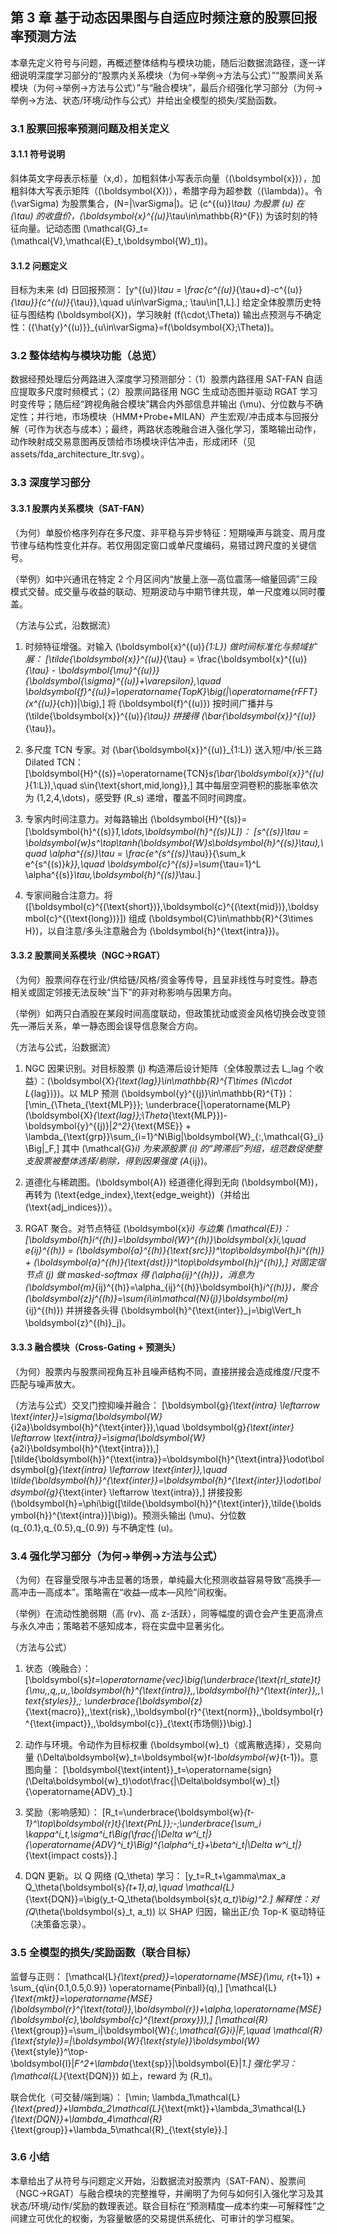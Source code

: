 ## 第 3 章 基于动态因果图与自适应时频注意的股票回报率预测方法

本章先定义符号与问题，再概述整体结构与模块功能，随后沿数据流路径，逐一详细说明深度学习部分的“股票内关系模块（为何→举例→方法与公式）”“股票间关系模块（为何→举例→方法与公式）”与“融合模块”，最后介绍强化学习部分（为何→举例→方法、状态/环境/动作与公式）并给出全模型的损失/奖励函数。

### 3.1 股票回报率预测问题及相关定义

#### 3.1.1 符号说明
斜体英文字母表示标量（x,d），加粗斜体小写表示向量（\(\boldsymbol{x}\)），加粗斜体大写表示矩阵（\(\boldsymbol{X}\)），希腊字母为超参数（\(\lambda\)）。令 \(\varSigma\) 为股票集合，\(N=|\varSigma|\)。记 \(c^{(u)}_\tau\) 为股票 \(u\) 在 \(\tau\) 的收盘价，\(\boldsymbol{x}^{(u)}_\tau\in\mathbb{R}^{F}\) 为该时刻的特征向量。记动态图 \(\mathcal{G}_t=(\mathcal{V},\mathcal{E}_t,\boldsymbol{W}_t)\)。

#### 3.1.2 问题定义
目标为未来 \(d\) 日回报预测：
\[y^{(u)}_\tau = \frac{c^{(u)}_{\tau+d}-c^{(u)}_{\tau}}{c^{(u)}_{\tau}},\quad u\in\varSigma,\; \tau\in[1,L].\]
给定全体股票历史特征与图结构 \(\boldsymbol{X}\)，学习映射 \(f(\cdot;\Theta)\) 输出点预测与不确定性：\(\{\hat{y}^{(u)}\}_{u\in\varSigma}=f(\boldsymbol{X};\Theta)\)。

### 3.2 整体结构与模块功能（总览）
数据经预处理后分两路进入深度学习预测部分：（1）股票内路径用 SAT-FAN 自适应提取多尺度时频模式；（2）股票间路径用 NGC 生成动态图并驱动 RGAT 学习时变传导；随后经“跨视角融合模块”耦合内外部信息并输出 \(\mu\)、分位数与不确定性；并行地，市场模块（HMM+Probe+MILAN）产生宏观/冲击成本与回报分解（可作为状态与成本）；最终，两路状态晚融合进入强化学习，策略输出动作，动作映射成交易意图再反馈给市场模块评估冲击，形成闭环（见 assets/fda_architecture_ltr.svg）。

### 3.3 深度学习部分

#### 3.3.1 股票内关系模块（SAT-FAN）
（为何）单股价格序列存在多尺度、非平稳与异步特征：短期噪声与跳变、周月度节律与结构性变化并存。若仅用固定窗口或单尺度编码，易错过跨尺度的关键信号。

（举例）如中兴通讯在特定 2 个月区间内“放量上涨—高位震荡—缩量回调”三段模式交替。成交量与收益的联动、短期波动与中期节律共现，单一尺度难以同时覆盖。

（方法与公式，沿数据流）
1) 时频特征增强。对输入 \(\boldsymbol{x}^{(u)}_{1:L}\) 做时间标准化与频域扩展：
\[\tilde{\boldsymbol{x}}^{(u)}_{\tau} = \frac{\boldsymbol{x}^{(u)}_{\tau} - \boldsymbol{\mu}^{(u)}}{\boldsymbol{\sigma}^{(u)}+\varepsilon},\quad \boldsymbol{f}^{(u)}=\operatorname{TopK}\big(|\operatorname{rFFT}(x^{(u)}_{ch})|\big),\]
将 \(\boldsymbol{f}^{(u)}\) 按时间广播并与 \(\tilde{\boldsymbol{x}}^{(u)}_{\tau}\) 拼接得 \(\bar{\boldsymbol{x}}^{(u)}_{\tau}\)。

2) 多尺度 TCN 专家。对 \(\bar{\boldsymbol{x}}^{(u)}_{1:L}\) 送入短/中/长三路 Dilated TCN：
\[\boldsymbol{H}^{(s)}=\operatorname{TCN}_s(\bar{\boldsymbol{x}}^{(u)}_{1:L}),\quad s\in\{\text{short,mid,long}\},\]
其中每层空洞卷积的膨胀率依次为 \(1,2,4,\dots\)，感受野 \(R_s\) 递增，覆盖不同时间跨度。

3) 专家内时间注意力。对每路输出 \(\boldsymbol{H}^{(s)}=[\boldsymbol{h}^{(s)}_1,\dots,\boldsymbol{h}^{(s)}_L]\)：
\[s^{(s)}_\tau = \boldsymbol{w}_s^\top\tanh(\boldsymbol{W}_s\boldsymbol{h}^{(s)}_\tau),\quad \alpha^{(s)}_\tau = \frac{e^{s^{(s)}_\tau}}{\sum_k e^{s^{(s)}_k}},\quad \boldsymbol{c}^{(s)}=\sum_{\tau=1}^L \alpha^{(s)}_\tau\,\boldsymbol{h}^{(s)}_\tau.\]

4) 专家间融合注意力。将 \([\boldsymbol{c}^{(\text{short})},\boldsymbol{c}^{(\text{mid})},\boldsymbol{c}^{(\text{long})}]\) 组成 \(\boldsymbol{C}\in\mathbb{R}^{3\times H}\)，以自注意/多头注意融合为 \(\boldsymbol{h}^{\text{intra}}\)。

#### 3.3.2 股票间关系模块（NGC→RGAT）
（为何）股票间存在行业/供给链/风格/资金等传导，且呈非线性与时变性。静态相关或固定邻接无法反映“当下”的非对称影响与因果方向。

（举例）如两只白酒股在某段时间高度联动，但政策扰动或资金风格切换会改变领先—滞后关系，单一静态图会误导信息聚合方向。

（方法与公式，沿数据流）
1) NGC 因果识别。对目标股票 \(j\) 构造滞后设计矩阵（全体股票过去 L_lag 个收益）：\(\boldsymbol{X}_{\text{lag}}\in\mathbb{R}^{T\times (N\cdot L_{lag})}\)。以 MLP 预测 \(\boldsymbol{y}^{(j)}\in\mathbb{R}^{T}\)：
\[\min_{\Theta_{\text{MLP}}}\; \underbrace{\|\operatorname{MLP}(\boldsymbol{X}_{\text{lag}};\Theta_{\text{MLP}})-\boldsymbol{y}^{(j)}\|_2^2}_{\text{MSE}} + \lambda_{\text{grp}}\sum_{i=1}^N\Big\|\boldsymbol{W}_{:,\mathcal{G}_i}\Big\|_F,\]
其中 \(\mathcal{G}_i\) 为来源股票 \(i\) 的“跨滞后”列组，组范数促使整支股票被整体选择/剔除，得到因果强度 \(A_{ij}\)。

2) 道德化与稀疏图。\(\boldsymbol{A}\) 经道德化得到无向 \(\boldsymbol{M}\)，再转为 \(\text{edge\_index},\text{edge\_weight}\)（并给出 \(\text{adj\_indices}\)）。

3) RGAT 聚合。对节点特征 \(\boldsymbol{x}_i\) 与边集 \(\mathcal{E}\)：
\[\boldsymbol{h}_i^{(h)}=\boldsymbol{W}^{(h)}\boldsymbol{x}_i,\quad e_{ij}^{(h)} = (\boldsymbol{a}^{(h)}_{\text{src}})^\top\boldsymbol{h}_i^{(h)} + (\boldsymbol{a}^{(h)}_{\text{dst}})^\top\boldsymbol{h}_j^{(h)},\]
对固定宿节点 \(j\) 做 masked-softmax 得 \(\alpha_{ij}^{(h)}\)，消息为 \(\boldsymbol{m}_{ij}^{(h)}=\alpha_{ij}^{(h)}\boldsymbol{h}_i^{(h)}\)，聚合 \(\boldsymbol{z}_j^{(h)}=\sum_{i\in\mathcal{N}(j)}\boldsymbol{m}_{ij}^{(h)}\) 并拼接各头得 \(\boldsymbol{h}^{\text{inter}}_j=\big\Vert_h \boldsymbol{z}^{(h)}_j\)。

#### 3.3.3 融合模块（Cross-Gating + 预测头）
（为何）股票内与股票间视角互补且噪声结构不同，直接拼接会造成维度/尺度不匹配与噪声放大。

（方法与公式）交叉门控抑噪并融合：
\[\boldsymbol{g}_{\text{intra} \leftarrow \text{inter}}=\sigma(\boldsymbol{W}_{i2a}\boldsymbol{h}^{\text{inter}}),\quad \boldsymbol{g}_{\text{inter} \leftarrow \text{intra}}=\sigma(\boldsymbol{W}_{a2i}\boldsymbol{h}^{\text{intra}}),\]
\[\tilde{\boldsymbol{h}}^{\text{intra}}=\boldsymbol{h}^{\text{intra}}\odot\boldsymbol{g}_{\text{intra} \leftarrow \text{inter}},\quad \tilde{\boldsymbol{h}}^{\text{inter}}=\boldsymbol{h}^{\text{inter}}\odot\boldsymbol{g}_{\text{inter} \leftarrow \text{intra}},\]
拼接投影 \(\boldsymbol{h}=\phi\big([\tilde{\boldsymbol{h}}^{\text{inter}},\tilde{\boldsymbol{h}}^{\text{intra}}]\big)\)。预测头输出 \(\mu\)、分位数 \(q_{0.1},q_{0.5},q_{0.9}\) 与不确定性 \(u\)。

### 3.4 强化学习部分（为何→举例→方法与公式）
（为何）在容量受限与冲击显著的场景，单纯最大化预测收益容易导致“高换手—高冲击—高成本”。策略需在“收益—成本—风险”间权衡。

（举例）在流动性脆弱期（高 \(rv\)、高 z-活跃），同等幅度的调仓会产生更高滑点与永久冲击；策略若不感知成本，将在实盘中显著劣化。

（方法与公式）
1) 状态（晚融合）：
\[\boldsymbol{s}_t=\operatorname{vec}\big(\underbrace{\text{rl\_state}_t}_{\mu,\,q,\,u,\,\boldsymbol{h}^{\text{intra}},\,\boldsymbol{h}^{\text{inter}},\,\text{styles}},\; \underbrace{\boldsymbol{z}_{\text{macro}},\,\text{risk},\,\boldsymbol{r}^{\text{norm}},\,\boldsymbol{r}^{\text{impact}},\,\boldsymbol{c}}_{\text{市场侧}}\big).\]

2) 动作与环境。令动作为目标权重 \(\boldsymbol{w}_t\)（或离散选择），交易向量 \(\Delta\boldsymbol{w}_t=\boldsymbol{w}_t-\boldsymbol{w}_{t-1}\)。意图向量：
\[\boldsymbol{\text{intent}}_t=\operatorname{sign}(\Delta\boldsymbol{w}_t)\odot\frac{|\Delta\boldsymbol{w}_t|}{\operatorname{ADV}_t}.\]

3) 奖励（影响感知）：
\[R_t=\underbrace{\boldsymbol{w}_{t-1}^\top\boldsymbol{r}_t}_{\text{PnL}}\;-\;\underbrace{\sum_i \kappa^i_t\,\sigma^i_t\Big(\frac{|\Delta w^i_t|}{\operatorname{ADV}^i_t}\Big)^{\alpha^i_t}+\beta^i_t|\Delta w^i_t|}_{\text{impact costs}}.\]

4) DQN 更新。以 Q 网络 \(Q_\theta\) 学习：
\[y_t=R_t+\gamma\max_a Q_\theta(\boldsymbol{s}_{t+1},a),\quad \mathcal{L}_{\text{DQN}}=\big(y_t-Q_\theta(\boldsymbol{s}_t,a_t)\big)^2.\]
解释性：对 \(Q_\theta(\boldsymbol{s}_t, a_t)\) 以 SHAP 归因，输出正/负 Top-K 驱动特征（决策备忘录）。

### 3.5 全模型的损失/奖励函数（联合目标）
监督与正则：
\[\mathcal{L}_{\text{pred}}=\operatorname{MSE}(\mu, r_{t+1}) + \sum_{q\in\{0.1,0.5,0.9\}} \operatorname{Pinball}(q),\]
\[\mathcal{L}_{\text{mkt}}=\operatorname{MSE}(\boldsymbol{r}^{\text{total}},\boldsymbol{r})+\alpha\,\operatorname{MSE}(\boldsymbol{c},\boldsymbol{c}^{\text{proxy}}),\]
\[\mathcal{R}_{\text{group}}=\sum_i\|\boldsymbol{W}_{:,\mathcal{G}_i}\|_F,\quad \mathcal{R}_{\text{style}}=\|\boldsymbol{W}_{\text{style}}\boldsymbol{W}_{\text{style}}^\top-\boldsymbol{I}\|_F^2+\lambda_{\text{sp}}\|\boldsymbol{E}\|_1.\]
强化学习：\(\mathcal{L}_{\text{DQN}}\) 如上，reward 为 \(R_t\)。

联合优化（可交替/端到端）：
\[\min\; \lambda_1\mathcal{L}_{\text{pred}}+\lambda_2\mathcal{L}_{\text{mkt}}+\lambda_3\mathcal{L}_{\text{DQN}}+\lambda_4\mathcal{R}_{\text{group}}+\lambda_5\mathcal{R}_{\text{style}}.\]

### 3.6 小结
本章给出了从符号与问题定义开始，沿数据流对股票内（SAT-FAN）、股票间（NGC→RGAT）与融合模块的完整推导，并阐明了为何与如何引入强化学习及其状态/环境/动作/奖励的数理表述。联合目标在“预测精度—成本约束—可解释性”之间建立可优化的权衡，为容量敏感的交易提供系统化、可审计的学习框架。

